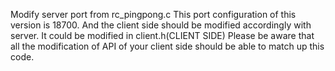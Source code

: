 Modify server port from rc_pingpong.c
This port configuration of this version is 18700.
And the client side should be modified accordingly with server.
It could be modified in client.h(CLIENT SIDE)
Please be aware that all the modification of API of your client side should be able to match up this code.
